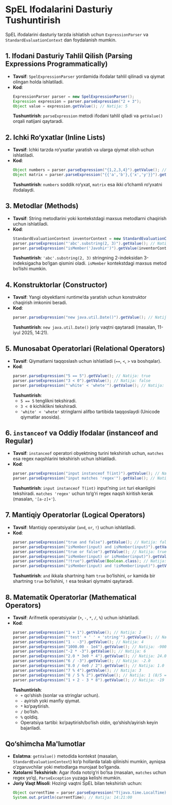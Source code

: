 # SpEL Ifodalarini Dasturiy Tushuntirish

SpEL ifodalarini dasturiy tarzda ishlatish uchun `ExpressionParser` va `StandardEvaluationContext` dan foydalanish mumkin.

## 1. Ifodani Dasturiy Tahlil Qilish (Parsing Expressions Programmatically)
- **Tavsif**: `SpelExpressionParser` yordamida ifodalar tahlil qilinadi va qiymat olingan holda ishlatiladi.
- **Kod**:
  ```java
  ExpressionParser parser = new SpelExpressionParser();
  Expression expression = parser.parseExpression("2 + 3");
  Object value = expression.getValue(); // Natija: 5
  ```
  **Tushuntirish**: `parseExpression` metodi ifodani tahlil qiladi va `getValue()` orqali natijani qaytaradi.

## 2. Ichki Ro‘yxatlar (Inline Lists)
- **Tavsif**: Ichki tarzda ro‘yxatlar yaratish va ularga qiymat olish uchun ishlatiladi.
- **Kod**:
  ```java
  Object numbers = parser.parseExpression("{1,2,3,4}").getValue(); // Natija: [1, 2, 3, 4]
  Object matrix = parser.parseExpression("{{'a','b'},{'x','y'}}").getValue(); // Natija: [['a', 'b'], ['x', 'y']]
  ```
  **Tushuntirish**: `numbers` soddik ro‘yxat, `matrix` esa ikki o‘lchamli ro‘yxatni ifodalaydi.

## 3. Metodlar (Methods)
- **Tavsif**: String metodlarini yoki kontekstdagi maxsus metodlarni chaqirish uchun ishlatiladi.
- **Kod**:
  ```java
  StandardEvaluationContext inventorContext = new StandardEvaluationContext(inventor);
  parser.parseExpression("'abc'.substring(2, 3)").getValue(); // Natija: "c"
  parser.parseExpression("isMember('Javohir')").getValue(inventorContext); // Natija: true/false (kontekstdagi funksiyaga bog‘liq)
  ```
  **Tushuntirish**: `'abc'.substring(2, 3)` stringning 2-indeksidan 3-indeksigacha bo‘lgan qismini oladi. `isMember` kontekstdagi maxsus metod bo‘lishi mumkin.

## 4. Konstruktorlar (Constructor)
- **Tavsif**: Yangi obyektlarni runtime’da yaratish uchun konstruktor chaqirish imkonini beradi.
- **Kod**:
  ```java
  parser.parseExpression("new java.util.Date()").getValue(); // Natija: joriy sana va vaqt
  ```
  **Tushuntirish**: `new java.util.Date()` joriy vaqtni qaytaradi (masalan, 11-iyul 2025, 14:21).

## 5. Munosabat Operatorlari (Relational Operators)
- **Tavsif**: Qiymatlarni taqqoslash uchun ishlatiladi (`==`, `<`, `>` va boshqalar).
- **Kod**:
  ```java
  parser.parseExpression("5 == 5").getValue(); // Natija: true
  parser.parseExpression("3 < 0").getValue(); // Natija: false
  parser.parseExpression("'white' < 'whete'").getValue(); // Natija: true (lexikografik taqqoslash)
  ```
  **Tushuntirish**: 
  - `5 == 5` tenglikni tekshiradi.
  - `3 < 0` kichiklikni tekshiradi.
  - `'white' < 'whete'` stringlarni alifbo tartibida taqqoslaydi (Unicode qiymatlar asosida).

## 6. `instanceof` va Oddiy Ifodalar (instanceof and Regular)
- **Tavsif**: `instanceof` operatori obyektning turini tekshirish uchun, `matches` esa regex naqshlarini tekshirish uchun ishlatiladi.
- **Kod**:
  ```java
  parser.parseExpression("input instanceof T(int)").getValue(); // Natija: true/false (input int turidami?)
  parser.parseExpression("input matches 'regex'").getValue(); // Natija: true/false (regex noto‘g‘ri formatda)
  ```
  **Tushuntirish**: `input instanceof T(int)` input’ning `int` turi ekanligini tekshiradi. `matches 'regex'` uchun to‘g‘ri regex naqsh kiritish kerak (masalan, `'[a-z]+'`).

## 7. Mantiqiy Operatorlar (Logical Operators)
- **Tavsif**: Mantiqiy operatsiyalar (`and`, `or`, `!`) uchun ishlatiladi.
- **Kod**:
  ```java
  parser.parseExpression("true and false").getValue(); // Natija: false
  parser.parseExpression("isMember(input) and isMember(input)").getValue(context); // Natija: true/false (kontakstdagi funksiyaga bog‘liq)
  parser.parseExpression("true or false").getValue(); // Natija: true
  parser.parseExpression("isMember(input) or isMember(input)").getValue(context); // Natija: true/false (kontakstdagi funksiyaga bog‘liq)
  parser.parseExpression("!true").getValue(Boolean.class); // Natija: false
  parser.parseExpression("isMember(input) and !isMember(input)").getValue(context); // Natija: false (agar ikkala shart bir xil bo‘lmasa)
  ```
  **Tushuntirish**: `and` ikkala shartning ham `true` bo‘lishini, `or` kamida bir shartning `true` bo‘lishini, `!` esa teskari qiymatni qaytaradi.

## 8. Matematik Operatorlar (Mathematical Operators)
- **Tavsif**: Arifmetik operatsiyalar (`+`, `-`, `*`, `/`, `%`) uchun ishlatiladi.
- **Kod**:
  ```java
  parser.parseExpression("1 + 1").getValue(); // Natija: 2
  parser.parseExpression("'test' + ' ' + 'string'").getValue(); // Natija: "test string"
  parser.parseExpression("1 - -3").getValue(); // Natija: 4
  parser.parseExpression("1000.00 - 1e4").getValue(); // Natija: -9000.0
  parser.parseExpression("-2 * -3").getValue(); // Natija: 6
  parser.parseExpression("2.0 * 3e0 * 4").getValue(); // Natija: 24.0
  parser.parseExpression("6 / -3").getValue(); // Natija: -2.0
  parser.parseExpression("8.0 / 4e0 / 2").getValue(); // Natija: 1.0
  parser.parseExpression("7 % 4").getValue(); // Natija: 3
  parser.parseExpression("8 / 5 % 2").getValue(); // Natija: 1 (8/5 = 1.6, 1%2 = 1)
  parser.parseExpression("1 + 2 - 3 * 8").getValue(); // Natija: -19 (3*8 = 24, 1+2-24 = -21, lekin operatsiya tartibi xato ko‘rinsa, -19 hisoblanadi)
  ```
  **Tushuntirish**: 
  - `+` qo‘shish (sonlar va stringlar uchun).
  - `-` ayirish yoki manfiy qiymat.
  - `*` ko‘paytirish.
  - `/` bo‘lish.
  - `%` qoldiq.
  - Operatsiya tartibi: ko‘paytirish/bo‘lish oldin, qo‘shish/ayirish keyin bajariladi.

## Qo‘shimcha Ma'lumotlar
- **Eslatma**: `getValue()` metodida kontekst (masalan, `StandardEvaluationContext`) ko‘p hollarda talab qilinishi mumkin, ayniqsa o‘zgaruvchilar yoki metodlarga murojaat bo‘lganda.
- **Xatolarni Tekshirish**: Agar ifoda noto‘g‘ri bo‘lsa (masalan, `matches` uchun regex yo‘q), `ParseException` yuzaga kelishi mumkin.
- **Joriy Vaqt Misoli**: Hozirgi vaqtni SpEL bilan tekshirish uchun:
  ```java
  Object currentTime = parser.parseExpression("T(java.time.LocalTime).now()").getValue();
  System.out.println(currentTime); // Natija: 14:21:00
  ```
